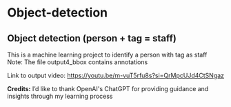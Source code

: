# Object-detection
## Object detection (person + tag = staff)
This is a machine learning project to identify a person with tag as staff <br>
Note: The file output4_bbox contains annotations

Link to output video: https://youtu.be/m-vuT5rfu8s?si=QrMpcUJd4CtSNgaz 

**Credits:** I’d like to thank OpenAI's ChatGPT for providing guidance and insights through my learning process
